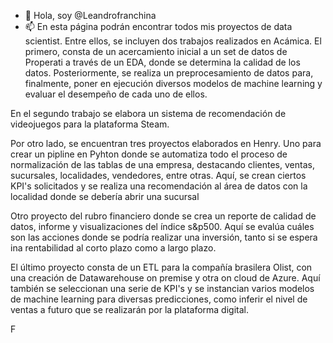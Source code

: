 - 👋 Hola, soy @Leandrofranchina
- 📫 En esta página podrán encontrar todos mis proyectos de data scientist.
Entre ellos, se incluyen dos trabajos realizados en Acámica.
El primero, consta de un acercamiento inicial a un set de datos de Properati a través de un EDA, donde se determina la calidad de los datos.
Posteriormente, se realiza un preprocesamiento de datos para, finalmente, poner en ejecución diversos modelos de machine learning y evaluar el desempeño de cada uno de ellos.

En el segundo trabajo se elabora un sistema de recomendación de videojuegos para la plataforma Steam.

Por otro lado, se encuentran tres proyectos elaborados en Henry.
Uno para crear un pipline en Pyhton donde se automatiza todo el proceso de normalización de las tablas de una empresa, destacando clientes, ventas, sucursales, localidades, vendedores, entre otras.
Aquí, se crean ciertos KPI's solicitados y se realiza una recomendación al área de datos con la localidad donde se debería abrir una sucursal 

Otro proyecto del rubro financiero donde se crea un reporte de calidad de datos, informe y visualizaciones del índice s&p500. Aquí se evalúa cuáles son las acciones donde se podría realizar una inversión, tanto si se espera ina rentabilidad al corto plazo como a largo plazo.

El último proyecto consta de un ETL para la compañía brasilera Olist, con una creación de Datawarehouse on premise y otra on cloud de Azure.
Aquí también se seleccionan una serie de KPI's y se instancian varios modelos de machine learning para diversas predicciones, como inferir el nivel de ventas a futuro que se realizarán por la plataforma digital.


<!---
Leandrofranchina/Leandrofranchina is a ✨ special ✨ repository because its `README.md` (this file) appears on your GitHub profile.
You can click the Preview link to take a look at your changes.
--->
F
